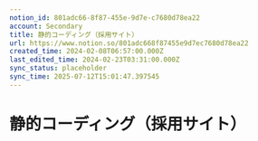 ```yaml
---
notion_id: 801adc66-8f87-455e-9d7e-c7680d78ea22
account: Secondary
title: 静的コーディング（採用サイト）
url: https://www.notion.so/801adc668f87455e9d7ec7680d78ea22
created_time: 2024-02-08T06:57:00.000Z
last_edited_time: 2024-02-23T03:31:00.000Z
sync_status: placeholder
sync_time: 2025-07-12T15:01:47.397545
---
```

# 静的コーディング（採用サイト）
